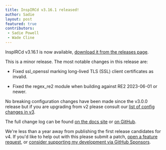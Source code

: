 ```yaml
---
title: InspIRCd v3.16.1 released!
author: Sadie
layout: post
featured: true
contributors:
 - Sadie Powell
 - Wade Cline
---
```


InspIRCd v3.16.1 is now available, [download it from the releases page](https://github.com/inspircd/inspircd/releases/tag/v3.16.1).

This is a minor release. The most notable changes in this release are:

- Fixed ssl_openssl marking long-lived TLS (SSL) client certificates as invalid.

- Fixed the regex_re2 module when building against RE2 2023-06-01 or newer.

<!--more-->

No breaking configuration changes have been made since the v3.0.0 release but if you are upgrading from v2 please consult our [list of config changes in v3](https://docs.inspircd.org/3/breaking-changes).

The full change log can be found [on the docs site](https://docs.inspircd.org/3/change-log/#inspircd-3160) or [on GitHub](https://github.com/inspircd/inspircd/compare/v3.16.0...v3.16.1).

We're less than a year away from publishing the first release candidates for v4. If you'd like to help out with this please submit a patch, [open a feature request](https://github.com/inspircd/inspircd/issues/new?template=FEATURE_REQUEST.md), or [consider supporting my development via GitHub Sponsors](https://github.com/sponsors/SadieCat/).
